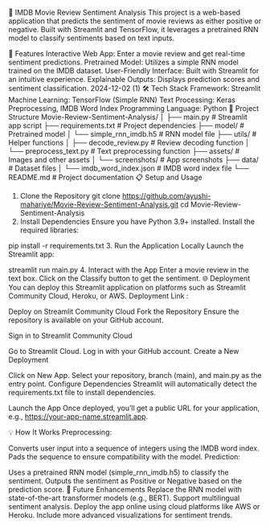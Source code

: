 🎥 IMDB Movie Review Sentiment Analysis
This project is a web-based application that predicts the sentiment of movie reviews as either positive or negative. Built with Streamlit and TensorFlow, it leverages a pretrained RNN model to classify sentiments based on text inputs.

🚀 Features
Interactive Web App: Enter a movie review and get real-time sentiment predictions.
Pretrained Model: Utilizes a simple RNN model trained on the IMDB dataset.
User-Friendly Interface: Built with Streamlit for an intuitive experience.
Explainable Outputs: Displays prediction scores and sentiment classification.
2024-12-02 (1)
🛠️ Tech Stack
Framework: Streamlit
Machine Learning: TensorFlow (Simple RNN)
Text Processing: Keras Preprocessing, IMDB Word Index
Programming Language: Python
📂 Project Structure
Movie-Review-Sentiment-Analysis/
│
├── main.py                     # Streamlit app script
├── requirements.txt            # Project dependencies
├── model/                      # Pretrained model
│   └── simple_rnn_imdb.h5      # RNN model file
├── utils/                      # Helper functions
│   ├── decode_review.py        # Review decoding function
│   └── preprocess_text.py      # Text preprocessing function
├── assets/                     # Images and other assets
│   └── screenshots/            # App screenshots
├── data/                       # Dataset files
│   └── imdb_word_index.json    # IMDB word index file
└── README.md                   # Project documentation
📋 Setup and Usage
1. Clone the Repository
git clone https://github.com/ayushi-mahariye/Movie-Review-Sentiment-Analysis.git
cd Movie-Review-Sentiment-Analysis
2. Install Dependencies
Ensure you have Python 3.9+ installed. Install the required libraries:

pip install -r requirements.txt
3. Run the Application Locally
Launch the Streamlit app:

streamlit run main.py
4. Interact with the App
Enter a movie review in the text box.
Click on the Classify button to get the sentiment.
🌐 Deployment
You can deploy this Streamlit application on platforms such as Streamlit Community Cloud, Heroku, or AWS.
Deployment Link : 

Deploy on Streamlit Community Cloud
Fork the Repository
Ensure the repository is available on your GitHub account.

Sign in to Streamlit Community Cloud

Go to Streamlit Cloud.
Log in with your GitHub account.
Create a New Deployment

Click on New App.
Select your repository, branch (main), and main.py as the entry point.
Configure Dependencies
Streamlit will automatically detect the requirements.txt file to install dependencies.

Launch the App
Once deployed, you’ll get a public URL for your application, e.g., https://your-app-name.streamlit.app.

💡 How It Works
Preprocessing:

Converts user input into a sequence of integers using the IMDB word index.
Pads the sequence to ensure compatibility with the model.
Prediction:

Uses a pretrained RNN model (simple_rnn_imdb.h5) to classify the sentiment.
Outputs the sentiment as Positive or Negative based on the prediction score.
🌟 Future Enhancements
Replace the RNN model with state-of-the-art transformer models (e.g., BERT).
Support multilingual sentiment analysis.
Deploy the app online using cloud platforms like AWS or Heroku.
Include more advanced visualizations for sentiment trends.
